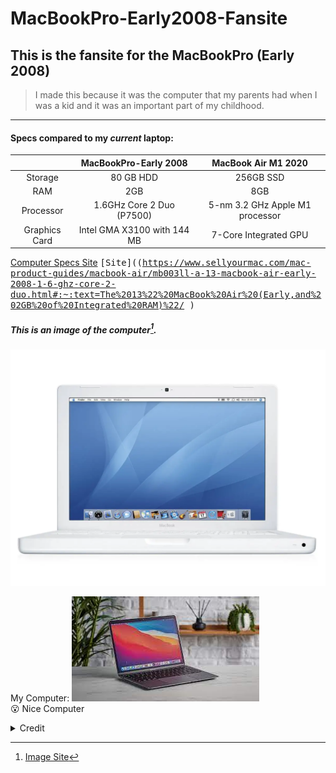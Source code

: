 # MacBookPro-Early2008-Fansite

## This is the fansite for the  MacBookPro (Early 2008)
> I made this because it was the computer that my parents had when I was a kid and it was an important part of my childhood. 
___


#### Specs compared to my _current_ laptop:

| |   MacBookPro-Early 2008    |    MacBook Air M1 2020     |
| :-------------: | :-------------: |:-------------:| 
| Storage |  80 GB HDD    |     256GB SSD     |    
| RAM |  2GB    |    8GB       |     
| Processor  | 1.6GHz Core 2 Duo (P7500)| 5-nm 3.2 GHz Apple M1 processor |
| Graphics Card | Intel GMA X3100 with 144 MB | 7-Core Integrated GPU |


[Computer Specs Site](https://www.sellyourmac.com/mac-product-guides/macbook-air/mb003ll-a-13-macbook-air-early-2008-1-6-ghz-core-2-duo.html#:~:text=The%2013%22%20MacBook%20Air%20(Early,and%202GB%20of%20Integrated%20RAM)%22/")
<kbd>[Site]((https://www.sellyourmac.com/mac-product-guides/macbook-air/mb003ll-a-13-macbook-air-early-2008-1-6-ghz-core-2-duo.html#:~:text=The%2013%22%20MacBook%20Air%20(Early,and%202GB%20of%20Integrated%20RAM)%22/ )</kbd>


##### This is an image of the computer[^1].
![Computer](Macbook2008.jpg)

[^1]:[Image Site](https://madeapple.com/macbook-13-inch-early-2008/")


My Computer: 
![Computer](Macbook2020m1.jpg)
<br>
:open_mouth: Nice Computer



<details>
  <summary>Credit</summary>

-  <kbd>[Markdown CheatSheet](https://github.com/adam-p/markdown-here/wiki/Markdown-Cheatsheet)</kbd>
-  <kbd>[Another CheatSheet](https://github.com/lifeparticle/Markdown-Cheatsheet)</kbd>

</details>


